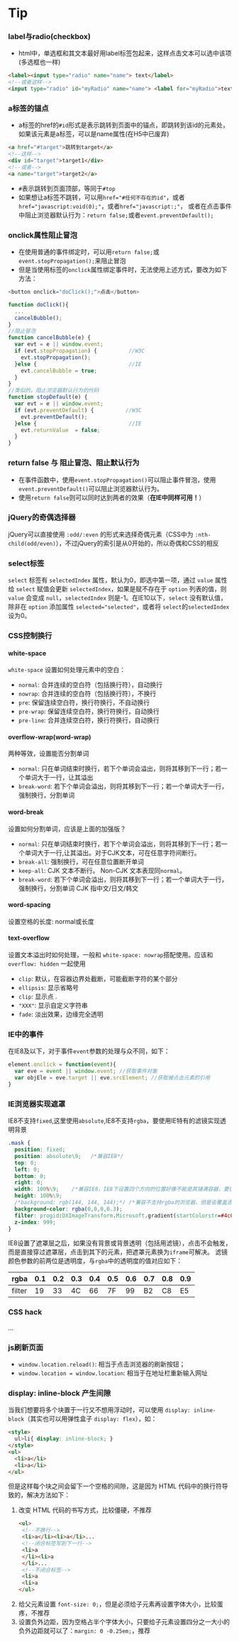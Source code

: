 

# Tip

### label与radio(checkbox)
* html中，单选框和其文本最好用label标签包起来，这样点击文本可以选中该项(多选框也一样)
```html
<label><input type="radio" name="name"> text</label>
<!--或者这样-->
<input type="radio" id="myRadio" name="name"> <label for="myRadio">text</label>
```

### a标签的锚点
* a标签的href的`#id`形式是表示跳转到页面中的锚点，即跳转到该id的元素处，如果该元素是a标签，可以是name属性(在H5中已废弃)
```html
<a href="#target">跳转到target</a>
<!--这样-->
<div id="target">target1</div>
<!--或者-->
<a name="target">target2</a>
```
* `#`表示跳转到页面顶部，等同于`#top`
* 如果想让a标签不跳转，可以用`href="#任何不存在的id"`，或者`href="javascript:void(0);"`，或者`href="javascript:;"`， 或者在点击事件中阻止浏览器默认行为：`return false;`或者`event.preventDefault();`

### onclick属性阻止冒泡
* 在使用普通的事件绑定时，可以用`return false;`或`event.stopPropagation();`来阻止冒泡
* 但是当使用标签的`onclick`属性绑定事件时，无法使用上述方式，要改为如下方法：
```js
<button onclick="doClick();">点击</button>

function doClick(){
  ...
  cancelBubble();
}
//阻止冒泡
function cancelBubble(e) {
  var evt = e || window.event;
  if (evt.stopPropagation) {          //W3C
    evt.stopPropagation();
  }else {                             //IE
    evt.cancelBubble = true;
  }
}
//类似的，阻止浏览器默认行为的代码
function stopDefault(e) {
  var evt = e || window.event;
  if (evt.preventDefault) {          //W3C
    evt.preventDefault();
  }else {                             //IE
    evt.returnValue  = false;
  }
}
```

### return false 与 阻止冒泡、阻止默认行为
* 在事件函数中，使用`event.stopPropagation()`可以阻止事件冒泡，使用`event.preventDefault()`可以阻止浏览器默认行为。
* 使用`return false`则可以同时达到两者的效果（**在IE中同样可用！**）

### jQuery的奇偶选择器
jQuery可以直接使用 `:odd/:even` 的形式来选择奇偶元素（CSS中为 `:nth-child(odd/even)`），不过jQuery的索引是从0开始的，所以奇偶和CSS的相反

### select标签
`select` 标签有 `selectedIndex` 属性，默认为0，即选中第一项，通过 `value` 属性给 `select` 赋值会更新 `selectedIndex`，如果是赋不存在于 `option` 列表的值，则 `value` 会变成 `null`，`selectedIndex` 则是-1。在IE10以下，`select` 没有默认值，除非在 `option` 添加属性 `selected="selected"`，或者将 `select`的`selectedIndex` 设为0。

### CSS控制换行

#### white-space

`white-space` 设置如何处理元素中的空白：
* `normal`: 合并连续的空白符（包括换行符），自动换行
* `nowrap`: 合并连续的空白符（包括换行符），不换行
* `pre`: 保留连续空白符，换行符换行，不自动换行
* `pre-wrap`: 保留连续空白符，换行符换行，自动换行
* `pre-line`: 合并连续空白符，换行符换行，自动换行

#### overflow-wrap(word-wrap)

两种等效，设置能否分割单词
* `normal`: 只在单词结束时换行，若下个单词会溢出，则将其移到下一行；若一个单词大于一行，让其溢出
* `break-word`: 若下个单词会溢出，则将其移到下一行；若一个单词大于一行，强制换行，分割单词

#### word-break

设置如何分割单词，应该是上面的加强版？
* `normal`: 只在单词结束时换行，若下个单词会溢出，则将其移到下一行；若一个单词大于一行,让其溢出。对于CJK文本，可在任意字符间断行。
* `break-all`: 强制换行，可在任意位置断开单词
* `keep-all`: CJK 文本不断行。 Non-CJK 文本表现同`normal`。
* `break-word`: 若下个单词会溢出，则将其移到下一行；若一个单词大于一行，强制换行，分割单词
CJK 指中文/日文/韩文

#### word-spacing

设置空格的长度: normal或长度

#### text-overflow

设置文本溢出时如何处理，一般和 `white-space: nowrap`搭配使用。应该和 `overflow: hidden` 一起使用
* `clip`: 默认，在容器边界处截断，可能截断字符的某个部分
* `ellipsis`: 显示省略号
* `clip`: 显示点 .
* `"XXX"`: 显示自定义字符串
* `fade`: 淡出效果，边缘完全透明

### IE中的事件

在IE8及以下，对于事件`event`参数的处理与众不同，如下：
```javascript
element.onclick = function(event){
  var eve = event || window.event; //获取事件对象
  var objEle = eve.target || eve.srcElement; //获取被点击元素的引用
}
```

### IE浏览器实现遮罩
IE8不支持`fixed`,这里使用`absolute`,IE8不支持`rgba`，要使用IE特有的滤镜实现透明背景
```CSS
.mask {
  position: fixed;
  position: absolute\9;   /*兼容IE8*/
  top: 0;
  left: 0;
  bottom: 0;
  right: 0;
  width: 100%\9;    /*兼容IE8，IE8下设置四个方向的位置好像不能是其铺满容器，要设置宽高才行*/
  height: 100%\9;
  /*background: rgb(144, 144, 144);*/ /*兼容不支持rgba的浏览器，但是会覆盖滤镜*/
  background-color: rgba(0,0,0,0.3);
  filter: progid:DXImageTransform.Microsoft.gradient(startColorstr=#4c000000,endColorstr=#4c000000)\9; /*兼容IE8*/
  z-index: 999;
}
```
IE8设置了遮罩层之后，如果没有背景或背景透明（包括用滤镜），点击不会触发，而是直接穿过遮罩层，点击到其下的元素，把遮罩元素换为`iframe`可解决。
滤镜颜色参数的前两位是透明度，与`rgba`中的透明度的值对应如下：

|rgba   | 0.1 | 0.2 | 0.3 | 0.4 | 0.5 | 0.6 | 0.7 | 0.8 | 0.9 | 
|-------|-----|-----|-----|-----|-----|-----|-----|-----|-----| 
|filter | 19  | 33  | 4C  | 66  | 7F  | 99  | B2  | C8  | E5  |


### CSS hack
...

### js刷新页面

* `window.location.reload()`: 相当于点击浏览器的刷新按钮；
* `window.location = window.location`: 相当于在地址栏重新输入网址

### display: inline-block 产生间隙

当我们想要将多个块置于一行又不想用浮动时，可以使用 `display: inline-block`（其实也可以用弹性盒子 `display: flex`），如：
```html
<style>
  ul>li{ display: inline-block; }
</style>
<ul>
  <li>a</li>
  <li>a</li>
</ul>
```
但是这样每个块之间会留下一个空格的间隙，这是因为 HTML 代码中的换行符导致的，解决方法如下：  
1. 改变 HTML 代码的书写方式，比较僵硬，不推荐
   ```HTML
   <ul>
    <!--不换行-->
    <li>a</li><li>a</li>...
    <!--闭合标签写到下一行-->
    <li>a
    </li><li>a
    </li>...
    <!--不闭合标签-->
    <li>a
    <li>a
   </ul>
   ```
2. 给父元素设置 `font-size: 0;`，但是必须给子元素再设置字体大小，比较蛋疼，不推荐
3. 设置负外边距，因为空格占半个字体大小，只要给子元素设置四分之一大小的负外边距就可以了：`margin: 0 -0.25em;`，推荐
